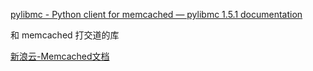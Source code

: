 [pylibmc - Python client for memcached — pylibmc 1.5.1 documentation](http://sendapatch.se/projects/pylibmc/index.html)

和 memcached 打交道的库



[新浪云-Memcached文档](https://www.sinacloud.com/doc/sae/python/memcache.html)

